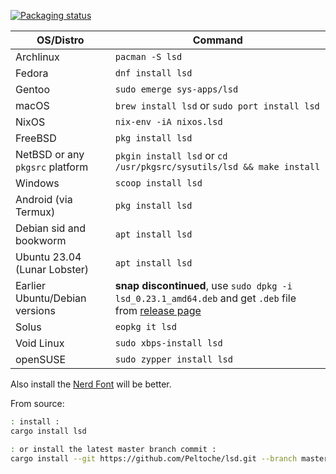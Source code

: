 [src/gh]: https://github.com/lsd-rs/lsd.git "(Apache-2.0) (Languages: Rust 99.0%, Shell 1.0%) The next gen ls command // 下一代 ls 命令"
[stat/repology]: https://repology.org/project/lsd/versions "lsd package versions - Repology"

[![Packaging status](https://repology.org/badge/vertical-allrepos/lsd.svg?columns=3)][stat/repology]

| OS/Distro                       | Command                                                                                                                                          |
| ------------------------------- | ------------------------------------------------------------------------------------------------------------------------------------------------ |
| Archlinux                       | `pacman -S lsd`                                                                                                                                  |
| Fedora                          | `dnf install lsd`                                                                                                                                |
| Gentoo                          | `sudo emerge sys-apps/lsd`                                                                                                                       |
| macOS                           | `brew install lsd` or `sudo port install lsd`                                                                                                    |
| NixOS                           | `nix-env -iA nixos.lsd`                                                                                                                          |
| FreeBSD                         | `pkg install lsd`                                                                                                                                |
| NetBSD or any `pkgsrc` platform | `pkgin install lsd` or `cd /usr/pkgsrc/sysutils/lsd && make install`                                                                             |
| Windows                         | `scoop install lsd`                                                                                                                              |
| Android (via Termux)            | `pkg install lsd`                                                                                                                                |
| Debian sid and bookworm         | `apt install lsd`                                                                                                                                |
| Ubuntu 23.04 (Lunar Lobster)    | `apt install lsd`                                                                                                                                |
| Earlier Ubuntu/Debian versions  | **snap discontinued**, use `sudo dpkg -i lsd_0.23.1_amd64.deb` and get `.deb` file from [release page](https://github.com/Peltoche/lsd/releases) |
| Solus                           | `eopkg it lsd`                                                                                                                                   |
| Void Linux                      | `sudo xbps-install lsd`                                                                                                                          |
| openSUSE                        | `sudo zypper install lsd`                                                                                                                        |

Also install the [Nerd Font](https://github.com/ryanoasis/nerd-fonts.git "(MIT, Apache-2.0, CC BY-SA 4.0, CC 4, SIL OFL 1.1, ...) (Languages: CSS 42.5%, Shell 38.1%, Python 15.7%, PowerShell 3.6%, Dockerfile 0.1%) Iconic font aggregator, collection, & patcher. 3,600+ icons, 50+ patched fonts: Hack, Source Code Pro, more. Glyph collections: Font Awesome, Material Design Icons, Octicons, & more // 标志性字体聚合器、集合和修补程序。 3,600 多个图标，50 多种修补字体：Hack、Source Code Pro 等等。字形集合：Font Awesome、Material Design Icons、Octicons 等") will be better.

From source: 

~~~ sh
: install :
cargo install lsd

: or install the latest master branch commit :
cargo install --git https://github.com/Peltoche/lsd.git --branch master
~~~
